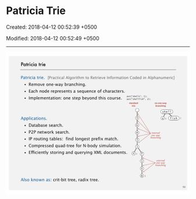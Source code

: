 # Patricia Trie

Created: 2018-04-12 00:52:39 +0500

Modified: 2018-04-12 00:52:49 +0500

---

![image](media/Patricia-Trie-image1.png)

